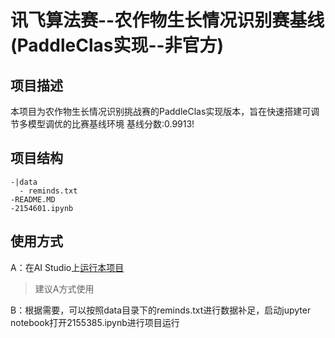 # 讯飞算法赛--农作物生长情况识别赛基线(PaddleClas实现--非官方)

## 项目描述
本项目为农作物生长情况识别挑战赛的PaddleClas实现版本，旨在快速搭建可调节多模型调优的比赛基线环境
基线分数:0.9913! 

## 项目结构
```
-|data
  - reminds.txt
-README.MD
-2154601.ipynb
```
## 使用方式
A：在AI Studio上[运行本项目](https://aistudio.baidu.com/aistudio/projectdetail/2154601)
> 建议A方式使用

B：根据需要，可以按照data目录下的reminds.txt进行数据补足，启动jupyter notebook打开2155385.ipynb进行项目运行
